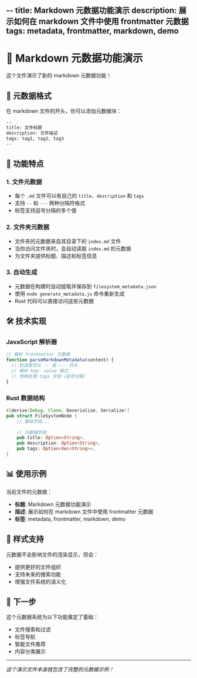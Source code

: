 --
title: Markdown 元数据功能演示
description: 展示如何在 markdown 文件中使用 frontmatter 元数据
tags: metadata, frontmatter, markdown, demo
--

# 📝 Markdown 元数据功能演示

这个文件演示了新的 markdown 元数据功能！

## 🎯 元数据格式

在 markdown 文件的开头，你可以添加元数据块：

```markdown
--
title: 文件标题
description: 文件描述
tags: tag1, tag2, tag3
--
```

## 📁 功能特点

### 1. **文件元数据**
- 每个 `.md` 文件可以有自己的 `title`、`description` 和 `tags`
- 支持 `--` 和 `---` 两种分隔符格式
- 标签支持逗号分隔的多个值

### 2. **文件夹元数据**
- 文件夹的元数据来自其目录下的 `index.md` 文件
- 当你访问文件夹时，会自动读取 `index.md` 的元数据
- 为文件夹提供标题、描述和标签信息

### 3. **自动生成**
- 元数据在构建时自动提取并保存到 `filesystem_metadata.json`
- 使用 `node generate_metadata.js` 命令重新生成
- Rust 代码可以直接访问这些元数据

## 🛠️ 技术实现

### JavaScript 解析器
```javascript
// 解析 frontmatter 元数据
function parseMarkdownMetadata(content) {
  // 检查是否以 -- 或 --- 开头
  // 解析 key: value 格式
  // 特殊处理 tags 字段（逗号分隔）
}
```

### Rust 数据结构
```rust
#[derive(Debug, Clone, Deserialize, Serialize)]
pub struct FileSystemNode {
    // 基础字段...
    
    // 元数据字段
    pub title: Option<String>,
    pub description: Option<String>,
    pub tags: Option<Vec<String>>,
}
```

## 📊 使用示例

当前文件的元数据：
- **标题**: Markdown 元数据功能演示
- **描述**: 展示如何在 markdown 文件中使用 frontmatter 元数据
- **标签**: metadata, frontmatter, markdown, demo

## 🎨 样式支持

元数据不会影响文件的渲染显示，但会：
- 提供更好的文件组织
- 支持未来的搜索功能
- 增强文件系统的语义化

## 🚀 下一步

这个元数据系统为以下功能奠定了基础：
- 文件搜索和过滤
- 标签导航
- 智能文件推荐
- 内容分类展示

---

*这个演示文件本身就包含了完整的元数据示例！*